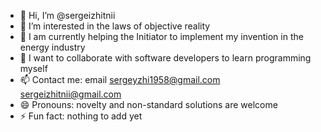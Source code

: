 - 👋 Hi, I’m @sergeizhitnii
- 👀 I’m interested in the laws of objective reality
- 🌱 I am currently helping the Initiator to implement my invention in the energy industry
- 💞️ I want to collaborate with software developers to learn programming myself
- 📫 Contact me:
email sergeyzhi1958@gmail.com
      sergeizhitnii@gmail.com
- 😄 Pronouns: novelty and non-standard solutions are welcome
- ⚡ Fun fact: nothing to add yet

<!---
sergeizhitnii/sergeizhitnii is a ✨ special ✨ repository because its `README.md` (this file) appears on your GitHub profile.
You can click the Preview link to take a look at your changes.
--->
